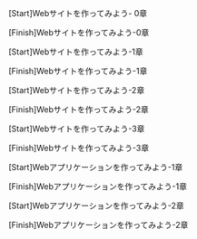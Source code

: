 [Start]Webサイトを作ってみよう- 0章　

[Finish]Webサイトを作ってみよう-0章

[Start]Webサイトを作ってみよう-1章

[Finish]Webサイトを作ってみよう-1章

[Start]Webサイトを作ってみよう-2章

[Finish]Webサイトを作ってみよう-2章

[Start]Webサイトを作ってみよう-3章

[Finish]Webサイトを作ってみよう-3章

[Start]Webアプリケーションを作ってみよう-1章

[Finish]Webアプリケーションを作ってみよう-1章

[Start]Webアプリケーションを作ってみよう-2章

[Finish]Webアプリケーションを作ってみよう-2章
